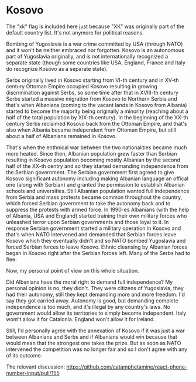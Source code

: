 Kosovo
======

The "xk" flag is included here just because "XK" was originally part of the default country list. It's not anymore for political reasons.

Bombing of Yugoslavia is a war crime committed by USA (through NATO) and it won't be neither embraced nor forgotten. Kosovo is an autonomous part of Yugoslavia originally, and is not internationally recognized a separate state (though some countries like USA, England, France and Italy do recognize Kosovo as a separate state).

Serbs originally lived in Kosovo starting from VI-th century and in XV-th century Ottoman Empire occupied Kosovo resulting in growing discrimination against Serbs, so some time after that in XVIII-th century Serbs started a massive migration from Kosovo to Northern Serbia and that's when Albanians (coming to the vacant lands in Kosovo from Albania) started to become the majority being originally a minority (reaching about a half of the total population by XIX-th century). In the beginning of the XX-th century Serbs reclaimed Kosovo back from the Ottoman Empire, and that's also when Albania became independent from Ottoman Empire, but still about a half of Albanians remained in Kosovo.

That's when the enthnical war between the two nationalities became much more heated. Since then, Albanian population grew faster than Serbian resulting in Kosovo population becoming mostly Albanian by the second half of the XX-th centry and so they started demanding independence from the Serbian government. The Serbian government first agreed to give Kosovo significant autonomy including making Albanian language an offical one (along with Serbian) and granted the permission to establish Albanian schools and universities. Still Albanian population wanted full independence from Serbia and mass protests became common throughout the country, which forced Serbian government to take the autonomy back and to suppress the protests with armed force. In 1990-es Albanians (with the help of Albania, USA and England) started training their own military forces who unleashed terror upon Serbian governments and those loyal to it. In response Serbian government started a military operation in Kosovo and that's when NATO intervened and demanded that Serbian forces leave Kosovo which they eventually didn't and so NATO bombed Yugoslavia and forced Serbian forces to leave Kosovo. Ethnic cleansing by Albanian forces began in Kosovo right after the Serbian forces left. Many of the Serbs had to flee.

Now, my personal point of view on this whole situation.

Did Albanians have the moral right to demand full independence? My personal opinion is no, they didn't. They were citizens of Yugoslavia, they had their autonomy, still they kept demanding more and more freedom. I'd say they got carried away. Autonomy is good, but demanding complete independence is too much, and it's illegal by any country's laws. No government would allow its territories to simply become independent. Italy wont't allow it for Catalonia. England won't allow it for Ireland.

Still, I'd personally agree with the annexation of Kosovo if it was just a war between Albanians and Serbs and if Albanians would win because that would mean that the strongest one takes the prize. But as soon as NATO intervened the competition was no longer fair and so I don't agree with any of its outcome.

The relevant discussion: https://github.com/catamphetamine/react-phone-number-input/pull/155
